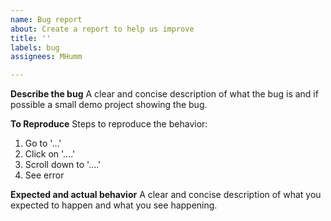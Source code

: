 ```yaml
---
name: Bug report
about: Create a report to help us improve
title: ''
labels: bug
assignees: MHumm

---
```


**Describe the bug**
A clear and concise description of what the bug is and if possible a small demo project showing the bug.

**To Reproduce**
Steps to reproduce the behavior:
1. Go to '...'
2. Click on '....'
3. Scroll down to '....'
4. See error

**Expected and actual behavior**
A clear and concise description of what you expected to happen
and what you see happening.

